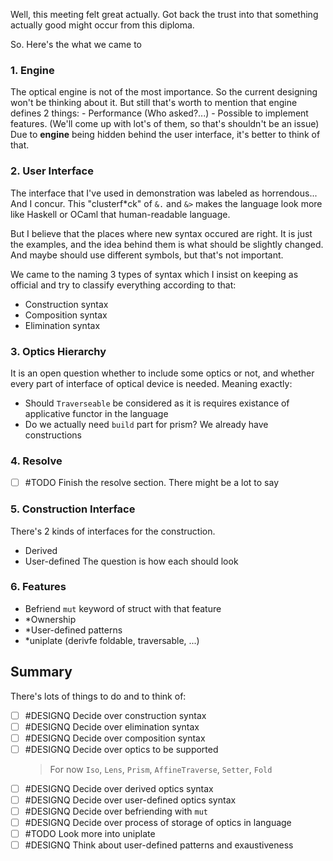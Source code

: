 Well, this meeting felt great actually. Got back the trust into that something actually good might occur from this diploma.

So. Here's the what we came to

### 1. Engine
The optical engine is not of the most importance. So the current designing won't be thinking about it. But still that's worth to mention that engine defines 2 things:
	- Performance (Who asked?...)
	- Possible to implement features. (We'll come up with lot's of them, so that's shouldn't be an issue)
  Due to **engine** being hidden behind the user interface, it's better to think of that.

### 2. User Interface
The interface that I've used in demonstration was labeled as horrendous... And I concur. This "clusterf\*ck" of `&.` and `&>` makes the language look more like Haskell or OCaml that human-readable language.

But I believe that the places where new syntax occured are right. It is just the examples, and the idea behind them is what should be slightly changed. And maybe should use different symbols, but that's not important.

We came to the naming 3 types of syntax which I insist on keeping as official and try to classify everything according to that:
- Construction syntax
- Composition syntax
- Elimination syntax
### 3. Optics Hierarchy
It is an open question whether to include some optics or not, and whether every part of interface of optical device is needed. Meaning exactly:
- Should `Traverseable` be considered as it is requires existance of applicative functor in the language
- Do we actually need `build` part for prism? We already have constructions
### 4. Resolve
- [ ] #TODO Finish the resolve section. There might be a lot to say
### 5. Construction Interface
There's 2 kinds of interfaces for the construction.
- Derived
- User-defined
The question is how each should look
### 6. Features
- Befriend `mut` keyword of struct with that feature
- \*Ownership
- \*User-defined patterns
- \*uniplate (derivfe foldable, traversable, ...)

## Summary

There's lots of things to do and to think of:
- [ ] #DESIGNQ Decide over construction syntax
- [ ] #DESIGNQ Decide over elimination syntax
- [ ] #DESIGNQ Decide over composition syntax
- [ ] #DESIGNQ Decide over optics to be supported
	> For now `Iso`, `Lens`, `Prism`, `AffineTraverse`, `Setter`, `Fold`
- [ ] #DESIGNQ Decide over derived optics syntax
- [ ] #DESIGNQ Decide over user-defined optics syntax
- [ ] #DESIGNQ Decide over  befriending with `mut` 
- [ ] #DESIGNQ Decide over process of storage of optics in language
- [ ] #TODO Look more into uniplate
- [ ] #DESIGNQ Think about user-defined patterns and exaustiveness